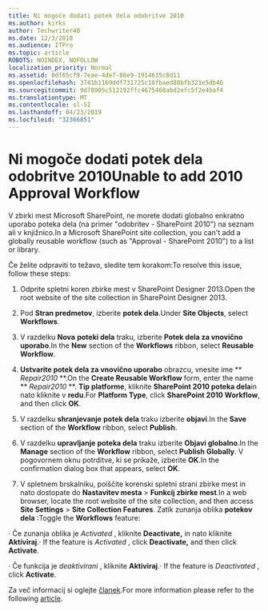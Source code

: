```yaml
---
title: Ni mogoče dodati potek dela odobritve 2010
ms.author: kirks
author: Techwriter40
ms.date: 12/3/2018
ms.audience: ITPro
ms.topic: article
ROBOTS: NOINDEX, NOFOLLOW
localization_priority: Normal
ms.assetid: 0df65cf9-7eae-4de7-88e9-1914635c8d11
ms.openlocfilehash: 3741b1169ddf731725c18fbaed80bfb321e5db46
ms.sourcegitcommit: 9d78905c512192ffc4675468abd2efc5f2e4baf4
ms.translationtype: MT
ms.contentlocale: sl-SI
ms.lasthandoff: 04/23/2019
ms.locfileid: "32366851"
---
```

# <a name="unable-to-add-2010-approval-workflow"></a><span data-ttu-id="680b7-102">Ni mogoče dodati potek dela odobritve 2010</span><span class="sxs-lookup"><span data-stu-id="680b7-102">Unable to add 2010 Approval Workflow</span></span>

<span data-ttu-id="680b7-103">V zbirki mest Microsoft SharePoint, ne morete dodati globalno enkratno uporabo poteka dela (na primer "odobritev - SharePoint 2010") na seznam ali v knjižnico.</span><span class="sxs-lookup"><span data-stu-id="680b7-103">In a Microsoft SharePoint site collection, you can't add a globally reusable workflow (such as "Approval - SharePoint 2010") to a list or library.</span></span>
  
<span data-ttu-id="680b7-104">Če želite odpraviti to težavo, sledite tem korakom:</span><span class="sxs-lookup"><span data-stu-id="680b7-104">To resolve this issue, follow these steps:</span></span> 
  
1. <span data-ttu-id="680b7-105">Odprite spletni koren zbirke mest v SharePoint Designer 2013.</span><span class="sxs-lookup"><span data-stu-id="680b7-105">Open the root website of the site collection in SharePoint Designer 2013.</span></span>
  
2. <span data-ttu-id="680b7-106">Pod **Stran predmetov**, izberite **potek dela**.</span><span class="sxs-lookup"><span data-stu-id="680b7-106">Under **Site Objects**, select **Workflows**.</span></span> 
  
3. <span data-ttu-id="680b7-107">V razdelku **Nova** **poteki dela** traku, izberite **Potek dela za vnovično uporabo**.</span><span class="sxs-lookup"><span data-stu-id="680b7-107">In the **New** section of the **Workflows** ribbon, select **Reusable Workflow**.</span></span> 
  
4. <span data-ttu-id="680b7-108">**Ustvarite potek dela za vnovično uporabo** obrazcu, vnesite ime \*\* *Repair2010* \*\*.</span><span class="sxs-lookup"><span data-stu-id="680b7-108">On the **Create Reusable Workflow** form, enter the name \*\* *Repair2010* \*\*.</span></span> <span data-ttu-id="680b7-109">**Tip platforme**, kliknite **SharePoint 2010 poteka dela**in nato kliknite v **redu**.</span><span class="sxs-lookup"><span data-stu-id="680b7-109">For **Platform Type**, click **SharePoint 2010 Workflow**, and then click **OK**.</span></span> 
  
1. <span data-ttu-id="680b7-110">V razdelku **shranjevanje** **potek dela** traku izberite **objavi**.</span><span class="sxs-lookup"><span data-stu-id="680b7-110">In the **Save** section of the **Workflow** ribbon, select **Publish**.</span></span> 
  
2. <span data-ttu-id="680b7-111">V razdelku **upravljanje** **poteka dela** traku izberite **Objavi globalno**.</span><span class="sxs-lookup"><span data-stu-id="680b7-111">In the **Manage** section of the **Workflow** ribbon, select **Publish Globally**.</span></span> <span data-ttu-id="680b7-112">V pogovornem oknu potrditve, ki se prikaže, izberite **OK**.</span><span class="sxs-lookup"><span data-stu-id="680b7-112">In the confirmation dialog box that appears, select **OK**.</span></span> 
  
3. <span data-ttu-id="680b7-113">V spletnem brskalniku, poiščite korenski spletni strani zbirke mest in nato dostopate do **Nastavitev mesta** \> **Funkcij zbirke mest**.</span><span class="sxs-lookup"><span data-stu-id="680b7-113">In a web browser, locate the root website of the site collection, and then access **Site Settings** \> **Site Collection Features**.</span></span> <span data-ttu-id="680b7-114">Zatik zunanja oblika **potekov dela** :</span><span class="sxs-lookup"><span data-stu-id="680b7-114">Toggle the **Workflows** feature:</span></span> 
  
<span data-ttu-id="680b7-115">· Če zunanja oblika je *Activated* , kliknite **Deactivate,** in nato kliknite **Aktiviraj**.</span><span class="sxs-lookup"><span data-stu-id="680b7-115">· If the feature is  *Activated*  , click **Deactivate,** and then click **Activate**.</span></span> 
  
<span data-ttu-id="680b7-116">· Če funkcija je *deaktivirani* , kliknite **Aktiviraj**.</span><span class="sxs-lookup"><span data-stu-id="680b7-116">· If the feature is  *Deactivated*  , click **Activate**.</span></span> 
  
<span data-ttu-id="680b7-117">Za več informacij si oglejte [članek](https://go.microsoft.com/fwlink/?linkid=2047770&amp;clcid=0x409).</span><span class="sxs-lookup"><span data-stu-id="680b7-117">For more information please refer to the following [article](https://go.microsoft.com/fwlink/?linkid=2047770&amp;clcid=0x409).</span></span>
  

